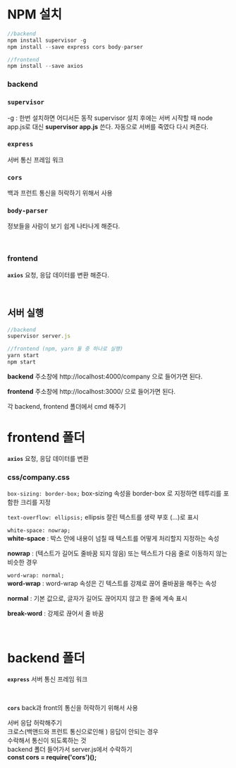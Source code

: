 # NPM 설치

```javascript
//backend
npm install supervisor -g
npm install --save express cors body-parser

//frontend
npm install --save axios
```

### backend

### **`supervisor`**

-g : 한번 설치하면 어디서든 동작
supervisor 설치 후에는
서버 시작할 때 node app.js로 대신 **supervisor app.js** 쓴다.
자동으로 서버를 죽였다 다시 켜준다.

### **`express`**
서버 통신 프레임 워크

### **`cors`**  
백과 프런트 통신을 허락하기 위해서 사용

### **`body-parser`**
정보들을 사람이 보기 쉽게 나타나게 해준다.

<br/>

### frontend

**`axios`**
요청, 응답 데이터를 변환 해준다.

<br/>

## 서버 실행

```javascript
//backend
supervisor server.js

//frontend (npm, yarn 둘 중 하나로 실행)
yarn start
npm start
```

**backend**
주소창에 http://localhost:4000/company 으로 들어가면 된다.

**frontend**
주소창에 http://localhost:3000/ 으로 들어가면 된다.

각 backend, frontend 폴더에서 cmd 해주기

# frontend 폴더

**`axios`** 요청, 응답 데이터를 변환

### css/company.css

`box-sizing: border-box;` box-sizing 속성을 border-box 로 지정하면 테투리를 포함한 크리를 지정

`text-overflow: ellipsis;` ellipsis 잘린 텍스트를 생략 부호 (...)로 표시

`white-space: nowrap;`   
**white-space** : 박스 안에 내용이 넘칠 때 텍스트를 어떻게 처리할지 지정하는 속성  

**nowrap** : (텍스트가 길어도 줄바꿈 되지 않음) 또는 텍스트가 다음 줄로 이동하지 않는 비슷한 경우

`word-wrap: normal;`   
**word-wrap** : word-wrap 속성은 긴 텍스트를 강제로 끊어 줄바꿈을 해주는 속성  

**normal** : 기본 값으로, 글자가 길어도 끊어지지 않고 한 줄에 계속 표시  

**break-word** : 강제로 끊어서 줄 바꿈

<br/>

# backend 폴더
**`express`** 서버 통신 프레임 워크

<br/>

**`cors`** back과 front의 통신을 허락하기 위해서 사용

서버 응답 허락해주기			
크로스(백앤드와 프런트 통신으로인해 ) 응답이 안되는 경우			
수락해서 통신이 되도록하는 것			
backend 폴더 들어가서 server.js에서 수락하기			
**const cors = require('cors')();**
